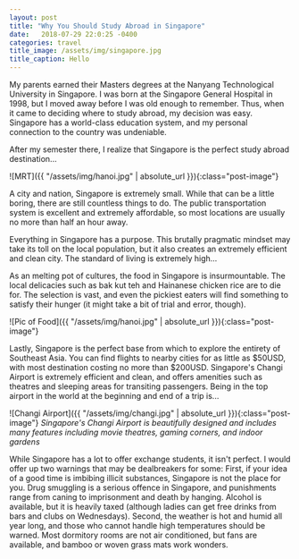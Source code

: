 ```yaml
---
layout: post
title: "Why You Should Study Abroad in Singapore"
date:   2018-07-29 22:0:25 -0400
categories: travel
title_image: /assets/img/singapore.jpg
title_caption: Hello
---
```


My parents earned their Masters degrees at the Nanyang Technological University in Singapore. I was born at the Singapore General Hospital in 1998, but I moved away before I was old enough to remember. Thus, when it came to deciding where to study abroad, my decision was easy. Singapore has a world-class education system, and my personal connection to the country was undeniable. 

After my semester there, I realize that Singapore is the perfect study abroad destination... 

![MRT]({{ "/assets/img/hanoi.jpg" | absolute_url }}){:class="post-image"}

A city and nation, Singapore is extremely small. While that can be a little boring, there are still countless things to do. The public transportation system is excellent and extremely affordable, so most locations are usually no more than half an hour away. 

Everything in Singapore has a purpose. This brutally pragmatic mindset may take its toll on the local population, but it also creates an extremely efficient and clean city. The standard of living is extremely high...

As an melting pot of cultures, the food in Singapore is insurmountable. The local delicacies such as bak kut teh and Hainanese chicken rice are to die for. The selection is vast, and even the pickiest eaters will find something to satisfy their hunger (it might take a bit of trial and error, though).

![Pic of Food]({{ "/assets/img/hanoi.jpg" | absolute_url }}){:class="post-image"}

Lastly, Singapore is the perfect base from which to explore the entirety of Southeast Asia. You can find flights to nearby cities for as little as $50USD, with most destination costing no more than $200USD. Singapore's Changi Airport is extremely efficient and clean, and offers amenities such as theatres and sleeping areas for transiting passengers. Being in the top airport in the world at the beginning and end of a trip is... 

![Changi Airport]({{ "/assets/img/changi.jpg" | absolute_url }}){:class="post-image"}
*Singapore's Changi Airport is beautifully designed and includes many features including movie theatres, gaming corners, and indoor gardens*

While Singapore has a lot to offer exchange students, it isn't perfect. I would offer up two warnings that may be dealbreakers for some: First, if your idea of a good time is imbibing illicit substances, Singapore is not the place for you. Drug smuggling is a serious offence in Singapore, and punishments range from caning to imprisonment and death by hanging. Alcohol is available, but it is heavily taxed (although ladies can get free drinks from bars and clubs on Wednesdays). Second, the weather is hot and humid all year long, and those who cannot handle high temperatures should be warned. Most dormitory rooms are not air conditioned, but fans are available, and bamboo or woven grass mats work wonders.